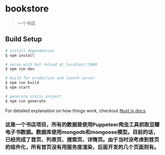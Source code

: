 # bookstore

> 一个书店

## Build Setup

``` bash
# install dependencies
$ npm install

# serve with hot reload at localhost:3000
$ npm run dev

# build for production and launch server
$ npm run build
$ npm start

# generate static project
$ npm run generate
```

For detailed explanation on how things work, checkout [Nuxt.js docs](https://nuxtjs.org).

<h3>这是一个书店项目，所有的数据是使用Puppeteer爬虫工具抓取豆瓣电子书数据。数据库使用mongodb和mongoose模型。目前的话，已经完成了首页、列表页、搜索页、详情页。由于当时没考虑到首页的组件化，所有首页没有用服务度渲染，后面开发的几个页面则有。</h3>
